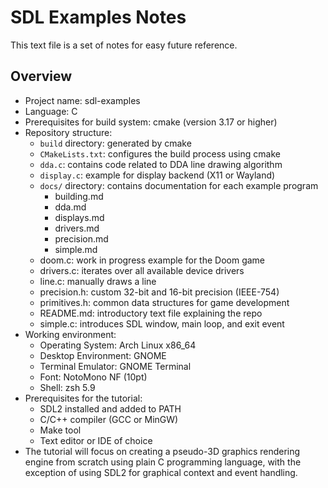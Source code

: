# SDL Examples Notes
This text file is a set of notes for easy future reference.

## Overview
* Project name: sdl-examples
* Language: C
* Prerequisites for build system: cmake (version 3.17 or higher)
* Repository structure:
    + `build` directory: generated by cmake
    + `CMakeLists.txt`: configures the build process using cmake
    + `dda.c`: contains code related to DDA line drawing algorithm
    + `display.c`: example for display backend (X11 or Wayland)
    + `docs/` directory: contains documentation for each example program
        - building.md
        - dda.md
        - displays.md
        - drivers.md
        - precision.md
        - simple.md
    + doom.c: work in progress example for the Doom game
    + drivers.c: iterates over all available device drivers
    + line.c: manually draws a line
    + precision.h: custom 32-bit and 16-bit precision (IEEE-754)
    + primitives.h: common data structures for game development
    + README.md: introductory text file explaining the repo
    + simple.c: introduces SDL window, main loop, and exit event
* Working environment:
    + Operating System: Arch Linux x86\_64
    + Desktop Environment: GNOME
    + Terminal Emulator: GNOME Terminal
    + Font: NotoMono NF (10pt)
    + Shell: zsh 5.9
* Prerequisites for the tutorial:
    + SDL2 installed and added to PATH
    + C/C++ compiler (GCC or MinGW)
    + Make tool
    + Text editor or IDE of choice
* The tutorial will focus on creating a pseudo-3D graphics rendering engine from scratch using plain C programming language, with the exception of using SDL2 for graphical context and event handling.
